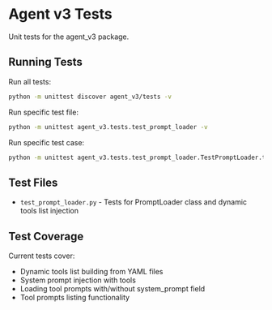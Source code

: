 # Agent v3 Tests

Unit tests for the agent_v3 package.

## Running Tests

Run all tests:
```bash
python -m unittest discover agent_v3/tests -v
```

Run specific test file:
```bash
python -m unittest agent_v3.tests.test_prompt_loader -v
```

Run specific test case:
```bash
python -m unittest agent_v3.tests.test_prompt_loader.TestPromptLoader.test_build_tools_list -v
```

## Test Files

- `test_prompt_loader.py` - Tests for PromptLoader class and dynamic tools list injection

## Test Coverage

Current tests cover:
- Dynamic tools list building from YAML files
- System prompt injection with tools
- Loading tool prompts with/without system_prompt field
- Tool prompts listing functionality
